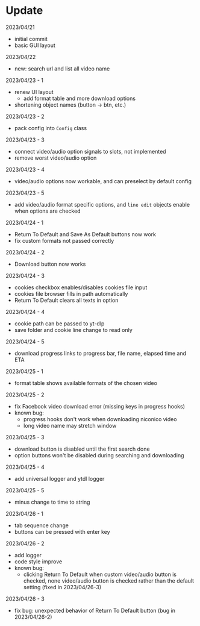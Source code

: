 # Update

2023/04/21

- initial commit
- basic GUI layout

2023/04/22

- new: search url and list all video name

2023/04/23 - 1

- renew UI layout
  - add format table and more download options
- shortening object names (button -> btn, etc.)

2023/04/23 - 2

- pack config into `Config` class

2023/04/23 - 3

- connect video/audio option signals to slots, not implemented
- remove worst video/audio option

2023/04/23 - 4

- video/audio options now workable, and can preselect by default config

2023/04/23 - 5

- add video/audio format specific options, and `line edit` objects enable when options are checked

2023/04/24 - 1

- Return To Default and Save As Default buttons now work
- fix custom formats not passed correctly

2023/04/24 - 2

- Download button now works

2023/04/24 - 3

- cookies checkbox enables/disables cookies file input
- cookies file browser fills in path automatically
- Return To Default clears all texts in option

2023/04/24 - 4

- cookie path can be passed to yt-dlp
- save folder and cookie line change to read only

2023/04/24 - 5

- download progress links to progress bar, file name, elapsed time and ETA

2023/04/25 - 1

- format table shows available formats of the chosen video

2023/04/25 - 2

- fix Facebook video download error (missing keys in progress hooks)
- known bug:
  - progress hooks don't work when downloading niconico video
  - long video name may stretch window

2023/04/25 - 3

- download button is disabled until the first search done
- option buttons won't be disabled during searching and downloading

2023/04/25 - 4

- add universal logger and ytdl logger

2023/04/25 - 5

- minus change to time to string

2023/04/26 - 1

- tab sequence change
- buttons can be pressed with enter key

2023/04/26 - 2

- add logger
- code style improve
- known bug:
  - clicking Return To Default when custom video/audio button is checked, none video/audio button is checked rather than the default setting (fixed in 2023/04/26-3)

2023/04/26 - 3

- fix bug: unexpected behavior of Return To Default button (bug in 2023/04/26-2)
